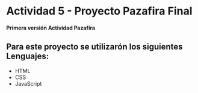 # Actividad 5 - Proyecto Pazafira Final

**Primera versión Actividad Pazafira**

## Para este proyecto se utilizarón los siguientes Lenguajes: ##

* HTML
* CSS
* JavaScript

